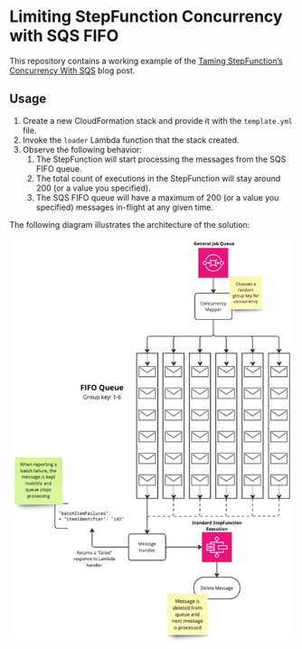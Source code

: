 # Limiting StepFunction Concurrency with SQS FIFO

This repository contains a working example of the [Taming StepFunction’s Concurrency With SQS](https://medium.com/p/c678187a02b1) blog post.

## Usage

1. Create a new CloudFormation stack and provide it with the `template.yml` file.
2. Invoke the `loader` Lambda function that the stack created.
3. Observe the following behavior:
   1. The StepFunction will start processing the messages from the SQS FIFO queue.
   2. The total count of executions in the StepFunction will stay around 200 (or a value you specified).
   3. The SQS FIFO queue will have a maximum of 200 (or a value you specified) messages in-flight at any given time.

The following diagram illustrates the architecture of the solution:

![FIFO Queue](./images/diagram.png)
